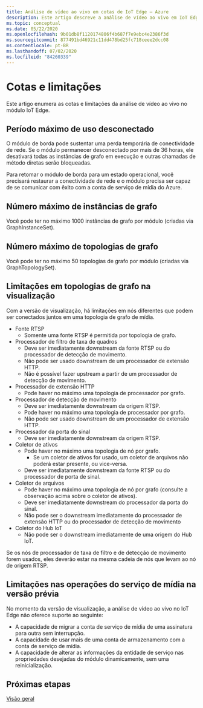 ```yaml
---
title: Análise de vídeo ao vivo em cotas de IoT Edge – Azure
description: Este artigo descreve a análise de vídeo ao vivo em IoT Edge cotas e limitações.
ms.topic: conceptual
ms.date: 05/22/2020
ms.openlocfilehash: 9b01db8f1120174806f4b687f7e9ebc4e2386f3d
ms.sourcegitcommit: 877491bd46921c11dd478bd25fc718ceee2dcc08
ms.contentlocale: pt-BR
ms.lasthandoff: 07/02/2020
ms.locfileid: "84260339"
---
```

# <a name="quotas-and-limitations"></a>Cotas e limitações

Este artigo enumera as cotas e limitações da análise de vídeo ao vivo no módulo IoT Edge.

## <a name="maximum-period-of-disconnected-use"></a>Período máximo de uso desconectado

O módulo de borda pode sustentar uma perda temporária de conectividade de rede. Se o módulo permanecer desconectado por mais de 36 horas, ele desativará todas as instâncias de grafo em execução e outras chamadas de método diretas serão bloqueadas.

Para retomar o módulo de borda para um estado operacional, você precisará restaurar a conectividade de rede e o módulo precisa ser capaz de se comunicar com êxito com a conta de serviço de mídia do Azure.

## <a name="maximum-number-of-graph-instances"></a>Número máximo de instâncias de grafo

Você pode ter no máximo 1000 instâncias de grafo por módulo (criadas via GraphInstanceSet).

## <a name="maximum-number-of-graph-topologies"></a>Número máximo de topologias de grafo

Você pode ter no máximo 50 topologias de grafo por módulo (criadas via GraphTopologySet).

## <a name="limitations-on-graph-topologies-at-preview"></a>Limitações em topologias de grafo na visualização

Com a versão de visualização, há limitações em nós diferentes que podem ser conectados juntos em uma topologia de grafo de mídia.

* Fonte RTSP
   * Somente uma fonte RTSP é permitida por topologia de grafo.
* Processador de filtro de taxa de quadros
   * Deve ser imediatamente downstream da fonte RTSP ou do processador de detecção de movimento.
   * Não pode ser usado downstream de um processador de extensão HTTP.
   * Não é possível fazer upstream a partir de um processador de detecção de movimento.
* Processador de extensão HTTP
   * Pode haver no máximo uma topologia de processador por grafo.
* Processador de detecção de movimento
   * Deve ser imediatamente downstream da origem RTSP.
   * Pode haver no máximo uma topologia de processador por grafo.
   * Não pode ser usado downstream de um processador de extensão HTTP.
* Processador da porta do sinal
   * Deve ser imediatamente downstream da origem RTSP.
* Coletor de ativos 
   * Pode haver no máximo uma topologia de nó por grafo.
      * Se um coletor de ativos for usado, um coletor de arquivos não poderá estar presente, ou vice-versa.
   * Deve ser imediatamente downstream da fonte RTSP ou do processador de porta de sinal.
* Coletor de arquivos
   * Pode haver no máximo uma topologia de nó por grafo (consulte a observação acima sobre o coletor de ativos).
   * Deve ser imediatamente downstream do processador da porta do sinal.
   * Não pode ser o downstream imediatamente do processador de extensão HTTP ou do processador de detecção de movimento
* Coletor do Hub IoT
   * Não pode ser o downstream imediatamente de uma origem do Hub IoT.

Se os nós de processador de taxa de filtro e de detecção de movimento forem usados, eles deverão estar na mesma cadeia de nós que levam ao nó de origem RTSP.

## <a name="limitations-on-media-service-operations-at-preview"></a>Limitações nas operações do serviço de mídia na versão prévia

No momento da versão de visualização, a análise de vídeo ao vivo no IoT Edge não oferece suporte ao seguinte:

* A capacidade de migrar a conta de serviço de mídia de uma assinatura para outra sem interrupção.
* A capacidade de usar mais de uma conta de armazenamento com a conta de serviço de mídia.
* A capacidade de alterar as informações da entidade de serviço nas propriedades desejadas do módulo dinamicamente, sem uma reinicialização.

## <a name="next-steps"></a>Próximas etapas

[Visão geral](overview.md)
